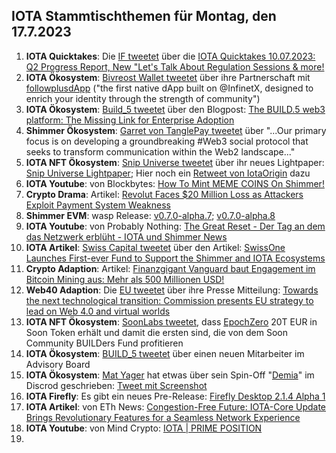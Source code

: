 ## IOTA Stammtischthemen für Montag, den 17.7.2023

1. **IOTA Quicktakes**: Die [IF tweetet](https://twitter.com/iota/status/1678328300769296384?s=20) über die [IOTA Quicktakes 10.07.2023: Q2 Progress Report, New "Let's Talk About Regulation Sessions & more!](https://www.youtube.com/watch?v=7B5tTd3d_VY)
2. **IOTA Ökosystem**: [Bivreost Wallet tweetet](https://twitter.com/bivreost/status/1678490891709739020?s=20) über ihre Partnerschaft mit [followplusdApp](https://twitter.com/followplusdapp) ("the first native dApp built on @InfinetX, designed to enrich your identity through the strength of community")
3. **IOTA Ökosystem**: [Build_5 tweetet](https://twitter.com/build5tech/status/1678640426687819777?s=20) über den Blogpost: [The BUILD.5 web3 platform: The Missing Link for Enterprise Adoption](https://build5.com/blog/platform/)
4. **Shimmer Ökosystem**: [Garret von TanglePay tweetet](https://twitter.com/GarrettBullish/status/1678624907171864577?s=20) über "...Our primary focus is on developing a groundbreaking #Web3 social protocol that seeks to transform communication within the Web2 landscape..."
5. **IOTA NFT Ökosystem**: [Snip Universe tweetet](https://twitter.com/snippool/status/1678670656655728640?s=20) über ihr neues Lightpaper: [Snip Universe Lightpaper](https://medium.com/@snippool/snip-universe-lightpaper-93ca5d77e777); Hier noch ein [Retweet von IotaOrigin](https://twitter.com/origin_iota/status/1678675602344222720?s=20) dazu
6. **IOTA Youtube**: von Blockbytes: [How To Mint MEME COINS On Shimmer!](https://twitter.com/origin_iota/status/1678675602344222720?s=20)
7. **Crypto Drama**: Artikel: [Revolut Faces $20 Million Loss as Attackers Exploit Payment System Weakness](https://thehackernews.com/2023/07/hackers-steal-20-million-by-exploiting.html)
8. **Shimmer EVM**: wasp Release: [v0.7.0-alpha.7](https://github.com/iotaledger/wasp/releases); [v0.7.0-alpha.8](https://github.com/iotaledger/wasp/releases/tag/v0.7.0-alpha.8)
9. **IOTA Youtube**: von Probably Nothing: [The Great Reset - Der Tag an dem das Netzwerk erblüht - IOTA und Shimmer News](https://www.youtube.com/watch?v=k3S6-9Y0x9g)
10. **IOTA Artikel**: [Swiss Capital tweetet](https://twitter.com/Swissonecapital/status/1678775186689228800?s=20) über den Artikel: [SwissOne Launches First-ever Fund to Support the Shimmer and IOTA Ecosystems](https://techpope.com/swissone-launches-first-ever-fund-to-support-the-shimmer-and-iota-ecosystems/)
11. **Crypto Adaption**: Artikel: [Finanzgigant Vanguard baut Engagement im Bitcoin Mining aus: Mehr als 500 Millionen USD!](https://www.blocktrainer.de/vanguard-baut-bitcoin-mining-aus/)
12. **Web40 Adaption**: Die [EU tweetet](https://twitter.com/DigitalEU/status/1678764358372044801?s=20) über ihre Presse Mitteilung: [Towards the next technological transition: Commission presents EU strategy to lead on Web 4.0 and virtual worlds](https://ec.europa.eu/commission/presscorner/detail/en/ip_23_3718)
13. **IOTA NFT Ökosystem**: [SoonLabs tweetet](https://twitter.com/soon_labs/status/1679018890024878080?s=20), dass [EpochZero](https://twitter.com/Epoch_0) 20T EUR in Soon Token erhält und damit die ersten sind, die von dem Soon Community BUILDers Fund profitieren
14. **IOTA Ökosystem**: [BUILD_5 tweetet](https://twitter.com/build5tech/status/1679002286528536577?s=20) über einen neuen Mitarbeiter im Advisory Board
15. **IOTA Ökosystem**: [Mat Yager](https://twitter.com/Mat_Yarger) hat etwas über sein Spin-Off "[Demia](https://twitter.com/_Demia)" im Discrod geschrieben: [Tweet mit Screenshot](https://twitter.com/MoonacoPodcast/status/1679001524771356673?s=20)
16. **IOTA Firefly**: Es gibt ein neues Pre-Release: [Firefly Desktop 2.1.4 Alpha 1](https://github.com/iotaledger/firefly/releases)
17. **IOTA Artikel**: von ETh News: [Congestion-Free Future: IOTA-Core Update Brings Revolutionary Features for a Seamless Network Experience](https://www.ethnews.com/congestion-free-future-iota-core-update-brings-revolutionary-features-for-a-seamless-network-experience/)
18. **IOTA Youtube**: von Mind Crypto: [IOTA | PRIME POSITION](https://www.youtube.com/watch?v=xX9i8dufoTw)
19. 

